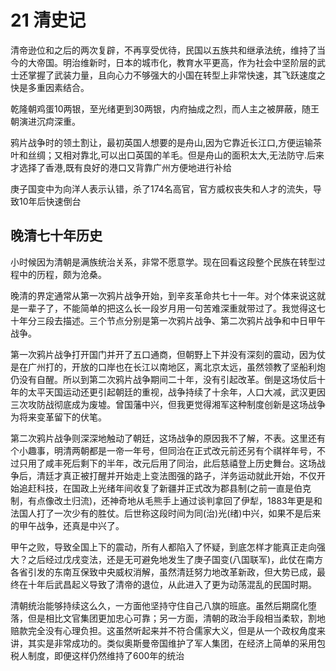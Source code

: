# 21 清史记

清帝逊位和之后的两次复辟，不再享受优待，民国以五族共和继承法统，维持了当今的大帝国。明治维新时，日本的城市化，教育水平更高，作为社会中坚阶层的武士还掌握了武装力量，且向心力不够强大的小国在转型上非常快速，其飞跃速度之快是多重因素结合。

乾隆朝鸡蛋10两银，至光绪更到30两银，内府抽成之烈，而人主之被屏蔽，随王朝演进沉疴深重。

鸦片战争时的领土割让，最初英国人想要的是舟山,因为它靠近长江口,方便运输茶叶和丝绸；又相对靠北,可以出口英国的羊毛。但是舟山的面积太大,无法防守.后来才选择了香港,既有良好的港口又背靠广州方便地进行补给

庚子国变中为向洋人表示认错，杀了174名高官，官方威权丧失和人才的流失，导致10年后快速倒台

## 晚清七十年历史

小时候因为清朝是满族统治关系，非常不愿意学。现在回看这段整个民族在转型过程中的历程，颇为沧桑。

晚清的界定通常从第一次鸦片战争开始，到辛亥革命共七十一年。对个体来说这就是一辈子了，不能简单的把这么长一段岁月用一句苦难深重就带过了。我觉得这七十年分三段去描述。三个节点分别是第一次鸦片战争、第二次鸦片战争和中日甲午战争。

第一次鸦片战争打开国门并开了五口通商，但朝野上下并没有深刻的震动，因为仗是在广州打的，开放的口岸也在长江以南地区，离北京太远，虽然领教了坚船利炮仍没有自醒。所以到第二次鸦片战争期间二十年，没有引起改革。倒是这场仗后十年的太平天国运动还更引起朝廷的重视，战争持续了十余年，人口大减，武汉更因三次攻防战彻底成为废墟。曾国藩中兴，但我更觉得湘军这种制度创新是这场战争为将来变革留下的伏笔。

第二次鸦片战争则深深地触动了朝廷，这场战争的原因我不了解，不表。这里还有个小趣事，明清两朝都是一帝一年号，但同治在正式改元前还另有个祺祥年号，不过只用了咸丰死后剩下的半年，改元后用了同治，此后慈禧登上历史舞台。这场战争后，清廷才真正被打醒并开始走上变法图强的路子，洋务运动就此开始，不仅开始追赶科技，在国政上光绪年间收复了新疆并正式改为郡县制(之前一直是伯克制，有点像改土归流)，还神奇地从毛熊手上通过谈判拿回了伊犁，1883年更是和法国人打了一次少有的胜仗。后世称这段时间为同(治)光(绪)中兴，如果不是后来的甲午战争，还真是中兴了。

甲午之败，导致全国上下的震动，所有人都陷入了怀疑，到底怎样才能真正走向强大？之后经过戊戌变法，还是无可避免地发生了庚子国变(八国联军)，此仗在南方各省引发的东南互保致中央威权消解，虽然清廷努力地改革新政，但大势已成，最终在十年后武昌起义导致了清帝的退位，从此进入了更为动荡混乱的民国时期。

清朝统治能够持续这么久，一方面他坚持守住自己八旗的班底。虽然后期腐化堕落，但是相比文官集团更加忠心可靠；另一方面，清朝的政治手段相当柔软，割地赔款完全没有心理负担。这虽然听起来并不符合儒家大义，但是从一个政权角度来讲，其实是非常成功的。类似奥斯曼帝国维护了军人集团，在经济上简单的采用包税人制度，即便这样仍然维持了600年的统治
